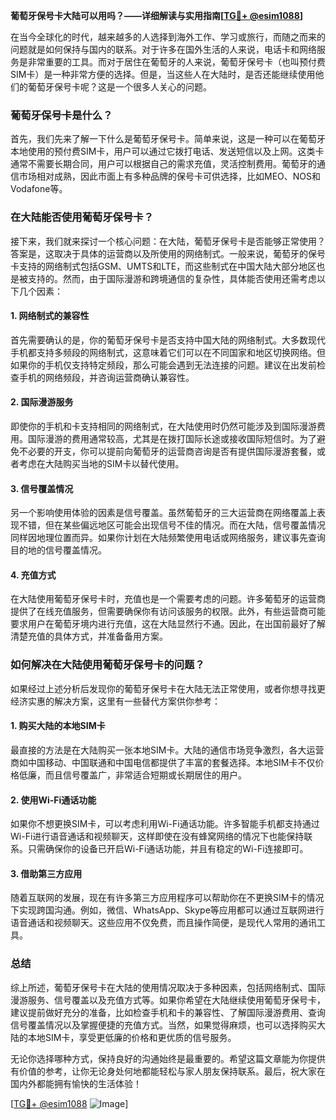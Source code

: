**葡萄牙保号卡大陆可以用吗？——详细解读与实用指南[[TG💪+ @esim1088](https://t.me/s/esim1088)]**

在当今全球化的时代，越来越多的人选择到海外工作、学习或旅行，而随之而来的问题就是如何保持与国内的联系。对于许多在国外生活的人来说，电话卡和网络服务是非常重要的工具。而对于居住在葡萄牙的人来说，葡萄牙保号卡（也叫预付费SIM卡）是一种非常方便的选择。但是，当这些人在大陆时，是否还能继续使用他们的葡萄牙保号卡呢？这是一个很多人关心的问题。

### 葡萄牙保号卡是什么？

首先，我们先来了解一下什么是葡萄牙保号卡。简单来说，这是一种可以在葡萄牙本地使用的预付费SIM卡，用户可以通过它拨打电话、发送短信以及上网。这类卡通常不需要长期合同，用户可以根据自己的需求充值，灵活控制费用。葡萄牙的通信市场相对成熟，因此市面上有多种品牌的保号卡可供选择，比如MEO、NOS和Vodafone等。

### 在大陆能否使用葡萄牙保号卡？

接下来，我们就来探讨一个核心问题：在大陆，葡萄牙保号卡是否能够正常使用？答案是，这取决于具体的运营商以及所使用的网络制式。一般来说，葡萄牙的保号卡支持的网络制式包括GSM、UMTS和LTE，而这些制式在中国大陆大部分地区也是被支持的。然而，由于国际漫游和跨境通信的复杂性，具体能否使用还需考虑以下几个因素：

#### 1. 网络制式的兼容性

首先需要确认的是，你的葡萄牙保号卡是否支持中国大陆的网络制式。大多数现代手机都支持多频段的网络制式，这意味着它们可以在不同国家和地区切换网络。但如果你的手机仅支持特定频段，那么可能会遇到无法连接的问题。建议在出发前检查手机的网络频段，并咨询运营商确认兼容性。

#### 2. 国际漫游服务

即使你的手机和卡支持相同的网络制式，在大陆使用时仍然可能涉及到国际漫游费用。国际漫游的费用通常较高，尤其是在拨打国际长途或接收国际短信时。为了避免不必要的开支，你可以提前向葡萄牙的运营商咨询是否有提供国际漫游套餐，或者考虑在大陆购买当地的SIM卡以替代使用。

#### 3. 信号覆盖情况

另一个影响使用体验的因素是信号覆盖。虽然葡萄牙的三大运营商在网络覆盖上表现不错，但在某些偏远地区可能会出现信号不佳的情况。而在大陆，信号覆盖情况同样因地理位置而异。如果你计划在大陆频繁使用电话或网络服务，建议事先查询目的地的信号覆盖情况。

#### 4. 充值方式

在大陆使用葡萄牙保号卡时，充值也是一个需要考虑的问题。许多葡萄牙的运营商提供了在线充值服务，但需要确保你有访问该服务的权限。此外，有些运营商可能要求用户在葡萄牙境内进行充值，这在大陆显然行不通。因此，在出国前最好了解清楚充值的具体方式，并准备备用方案。

### 如何解决在大陆使用葡萄牙保号卡的问题？

如果经过上述分析后发现你的葡萄牙保号卡在大陆无法正常使用，或者你想寻找更经济实惠的解决方案，这里有一些替代方案供你参考：

#### 1. 购买大陆的本地SIM卡

最直接的方法是在大陆购买一张本地SIM卡。大陆的通信市场竞争激烈，各大运营商如中国移动、中国联通和中国电信都提供了丰富的套餐选择。本地SIM卡不仅价格低廉，而且信号覆盖广，非常适合短期或长期居住的用户。

#### 2. 使用Wi-Fi通话功能

如果你不想更换SIM卡，可以考虑利用Wi-Fi通话功能。许多智能手机都支持通过Wi-Fi进行语音通话和视频聊天，这样即使在没有蜂窝网络的情况下也能保持联系。只需确保你的设备已开启Wi-Fi通话功能，并且有稳定的Wi-Fi连接即可。

#### 3. 借助第三方应用

随着互联网的发展，现在有许多第三方应用程序可以帮助你在不更换SIM卡的情况下实现跨国沟通。例如，微信、WhatsApp、Skype等应用都可以通过互联网进行语音通话和视频聊天。这些应用不仅免费，而且操作简便，是现代人常用的通讯工具。

### 总结

综上所述，葡萄牙保号卡在大陆的使用情况取决于多种因素，包括网络制式、国际漫游服务、信号覆盖以及充值方式等。如果你希望在大陆继续使用葡萄牙保号卡，建议提前做好充分的准备，比如检查手机和卡的兼容性、了解国际漫游费用、查询信号覆盖情况以及掌握便捷的充值方式。当然，如果觉得麻烦，也可以选择购买大陆的本地SIM卡，享受更低廉的价格和更优质的信号服务。

无论你选择哪种方式，保持良好的沟通始终是最重要的。希望这篇文章能为你提供有价值的参考，让你无论身处何地都能轻松与家人朋友保持联系。最后，祝大家在国内外都能拥有愉快的生活体验！

[[TG💪+ @esim1088](https://t.me/s/esim1088) ![Image](https://i.postimg.cc/4NQfJmqS/Snipaste-2025-05-13-00-14-12.png)]